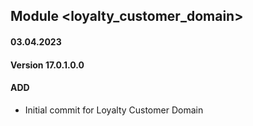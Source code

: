 ## Module <loyalty_customer_domain>

#### 03.04.2023
#### Version 17.0.1.0.0
#### ADD

- Initial commit for Loyalty Customer Domain
